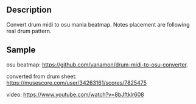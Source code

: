 ## Description
Convert drum midi to osu mania beatmap.
Notes placement are following real drum pattern.

## Sample

osu beatmap:
https://github.com/yanamon/drum-midi-to-osu-converter.

converted from drum sheet: https://musescore.com/user/34263161/scores/7825475

video: https://www.youtube.com/watch?v=8bJftklr608
